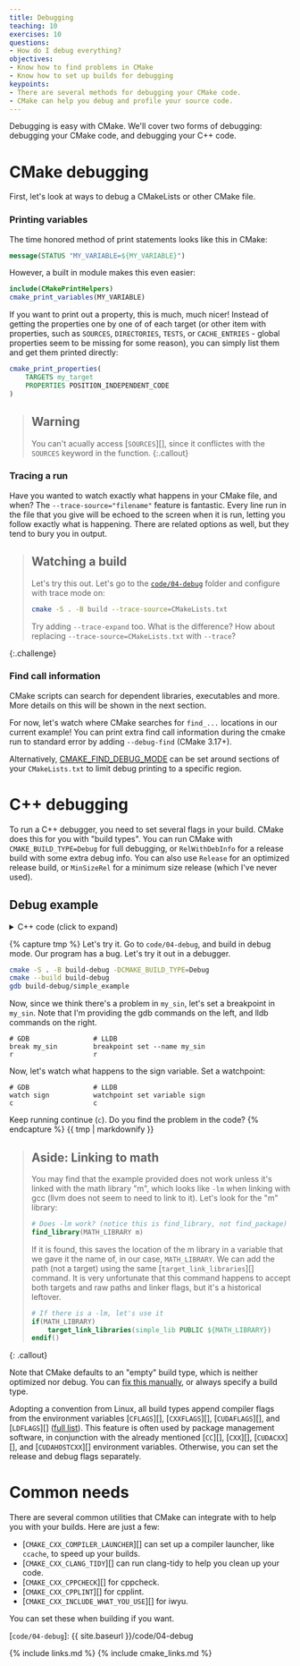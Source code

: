```yaml
---
title: Debugging
teaching: 10
exercises: 10
questions:
- How do I debug everything?
objectives:
- Know how to find problems in CMake
- Know how to set up builds for debugging
keypoints:
- There are several methods for debugging your CMake code.
- CMake can help you debug and profile your source code.
---
```


Debugging is easy with CMake. We'll cover two forms of debugging: debugging your CMake code, and
debugging your C++ code.


# CMake debugging

First, let's look at ways to debug a CMakeLists or other CMake file.

### Printing variables

The time honored method of print statements looks like this in CMake:

```cmake
message(STATUS "MY_VARIABLE=${MY_VARIABLE}")
```

However, a built in module makes this even easier:

```cmake
include(CMakePrintHelpers)
cmake_print_variables(MY_VARIABLE)
```

If you want to print out a property, this is much, much nicer! Instead of getting the properties one
by one of of each target (or other item with properties, such as `SOURCES`, `DIRECTORIES`, `TESTS`,
or `CACHE_ENTRIES` - global properties seem to be missing for some reason), you can simply list them
and get them printed directly:

```cmake
cmake_print_properties(
    TARGETS my_target
    PROPERTIES POSITION_INDEPENDENT_CODE
)
```

> ## Warning
>
> You can't acually access [`SOURCES`][], since it conflictes with the `SOURCES` keyword in the
> function.
{:.callout}


### Tracing a run

Have you wanted to watch exactly what happens in your CMake file, and when? The
`--trace-source="filename"` feature is fantastic. Every line run in the file that you give will be
echoed to the screen when it is run, letting you follow exactly what is happening. There are related
options as well, but they tend to bury you in output.

> ## Watching a build
> Let's try this out. Let's go to the [`code/04-debug`]() folder and configure with trace mode on:
>
> ```bash
> cmake -S . -B build --trace-source=CMakeLists.txt
> ```
>
> Try adding `--trace-expand` too. What is the difference? How about replacing
> `--trace-source=CMakeLists.txt` with `--trace`?
>
{:.challenge}


### Find call information

CMake scripts can search for dependent libraries, executables and more.
More details on this will be shown in the next section.

For now, let's watch where CMake searches for `find_...` locations in our current example!
You can print extra find call information during the cmake run to standard error by adding `--debug-find` (CMake 3.17+).

Alternatively, [CMAKE_FIND_DEBUG_MODE](https://cmake.org/cmake/help/latest/variable/CMAKE_FIND_DEBUG_MODE.html) can be set around sections of your `CMakeLists.txt` to limit debug printing to a specific region.


# C++ debugging

To run a C++ debugger, you need to set several flags in your build. CMake does this for you with
"build types". You can run CMake with `CMAKE_BUILD_TYPE=Debug` for full debugging, or
`RelWithDebInfo` for a release build with some extra debug info. You can also use `Release` for an
optimized release build, or `MinSizeRel` for a minimum size release (which I've never used).

<div class="challenge"><h2>Debug example</h2>

<details><summary>C++ code (click to expand)</summary>
{% include hl_code.html lang="cmake" file="code/04-debug/simple_lib.c" %}
</details>

{% capture tmp %}
Let's try it. Go to `code/04-debug`, and build in debug mode. Our program has a bug. Let's try it
out in a debugger.

```bash
cmake -S . -B build-debug -DCMAKE_BUILD_TYPE=Debug
cmake --build build-debug
gdb build-debug/simple_example
```

Now, since we think there's a problem in `my_sin`, let's set a breakpoint in `my_sin`. Note that
I'm providing the gdb commands on the left, and lldb commands on the right.

```
# GDB                # LLDB
break my_sin         breakpoint set --name my_sin
r                    r
```

Now, let's watch what happens to the sign variable. Set a watchpoint:

```
# GDB                # LLDB
watch sign           watchpoint set variable sign
c                    c
```

Keep running continue (`c`). Do you find the problem in the code?
{% endcapture %}
{{ tmp | markdownify }}
</div>

> ## Aside: Linking to math
>
> You may find that the example provided does not work unless it's linked with the math library "m",
> which looks like `-lm` when linking with gcc (llvm does not seem to need to link to it). Let's
> look for the "m" library:
>
> ~~~cmake
> # Does -lm work? (notice this is find_library, not find_package)
> find_library(MATH_LIBRARY m)
> ~~~
>
> If it is found, this saves the location of the m library in a variable that we gave it the name
> of, in our case, `MATH_LIBRARY`. We can add the path (not a target) using the same
> [`target_link_libraries`][] command. It is very unfortunate that this command happens to accept
> both targets and raw paths and linker flags, but it's a historical leftover.
>
> ~~~cmake
> # If there is a -lm, let's use it
> if(MATH_LIBRARY)
>     target_link_libraries(simple_lib PUBLIC ${MATH_LIBRARY})
> endif()
> ~~~
{: .callout}


Note that CMake defaults to an "empty" build type, which is neither optimized nor debug. You can
[fix this manually](https://cliutils.gitlab.io/modern-cmake/chapters/features.html), or always
specify a build type.

Adopting a convention from Linux, all build types append compiler flags from the environment variables [`CFLAGS`][], [`CXXFLAGS`][], [`CUDAFLAGS`][], and [`LDFLAGS`][] ([full list](https://cmake.org/cmake/help/latest/manual/cmake-env-variables.7.html#id4)). This feature is often used by package management software, in conjunction with the already mentioned [`CC`][], [`CXX`][], [`CUDACXX`][], and [`CUDAHOSTCXX`][] environment variables. Otherwise, you can set the release and debug flags separately.

# Common needs

There are several common utilities that CMake can integrate with to help you with your builds. Here
are just a few:

* [`CMAKE_CXX_COMPILER_LAUNCHER`][] can set up a compiler launcher, like `ccache`, to speed up your
  builds.
* [`CMAKE_CXX_CLANG_TIDY`][] can run clang-tidy to help you clean up your code.
* [`CMAKE_CXX_CPPCHECK`][] for cppcheck.
* [`CMAKE_CXX_CPPLINT`][] for cpplint.
* [`CMAKE_CXX_INCLUDE_WHAT_YOU_USE`][] for iwyu.

You can set these when building if you want.

[`code/04-debug`]: {{ site.baseurl }}/code/04-debug

{% include links.md %}
{% include cmake_links.md %}
